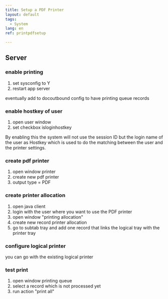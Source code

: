 ```yaml
---
title: Setup a PDF Printer
layout: default
tags:
  - System
lang: en
ref: printpdfsetup

---
```



## Server
### enable printing 

1. set sysconfig to Y
1. restart app server

eventually add to docoutbound config to have printing queue records


### enable hostkey of user

1. open user window
2. set checkbox isloginhostkey

By enabling this the system will not use the session ID but the login name of the user as Hostkey which is used to do the matching between the user and the printer settings.

### create pdf printer

1. open window printer
1. create new pdf printer
1. output type = PDF

### create printer allocation

1. open java client
1. login with the user where you want to use the PDF printer
1. open window "printing allocation"
1. create new record printer allocation
1. go to subtab tray and add one record that links the logical tray with the printer tray

### configure logical printer

you can go with the existing logical printer

### test print

1. open window printing queue 
1. select a record which is not processed yet
1. run action "print all"
